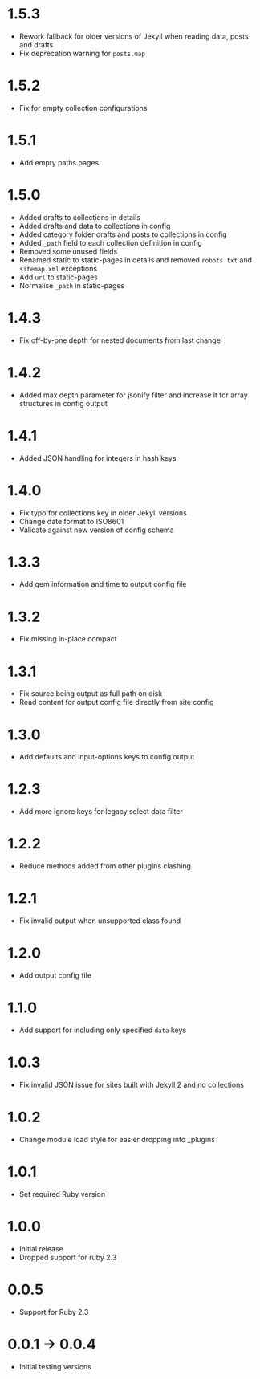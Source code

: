 # 1.5.3

* Rework fallback for older versions of Jekyll when reading data, posts and drafts
* Fix deprecation warning for `posts.map`

# 1.5.2

* Fix for empty collection configurations

# 1.5.1

* Add empty paths.pages

# 1.5.0

* Added drafts to collections in details
* Added drafts and data to collections in config
* Added category folder drafts and posts to collections in config
* Added `_path` field to each collection definition in config
* Removed some unused fields
* Renamed static to static-pages in details and removed `robots.txt` and `sitemap.xml` exceptions
* Add `url` to static-pages
* Normalise `_path` in static-pages

# 1.4.3

* Fix off-by-one depth for nested documents from last change

# 1.4.2

* Added max depth parameter for jsonify filter and increase it for array structures in config output

# 1.4.1

* Added JSON handling for integers in hash keys

# 1.4.0

* Fix typo for collections key in older Jekyll versions
* Change date format to ISO8601
* Validate against new version of config schema

# 1.3.3

* Add gem information and time to output config file

# 1.3.2

* Fix missing in-place compact

# 1.3.1

* Fix source being output as full path on disk
* Read content for output config file directly from site config

# 1.3.0

* Add defaults and input-options keys to config output

# 1.2.3

* Add more ignore keys for legacy select data filter

# 1.2.2

* Reduce methods added from other plugins clashing

# 1.2.1

* Fix invalid output when unsupported class found

# 1.2.0

* Add output config file

# 1.1.0

* Add support for including only specified `data` keys

# 1.0.3

* Fix invalid JSON issue for sites built with Jekyll 2 and no collections

# 1.0.2

* Change module load style for easier dropping into _plugins

# 1.0.1

* Set required Ruby version

# 1.0.0

* Initial release
* Dropped support for ruby 2.3

# 0.0.5

* Support for Ruby 2.3

# 0.0.1 -> 0.0.4

* Initial testing versions
